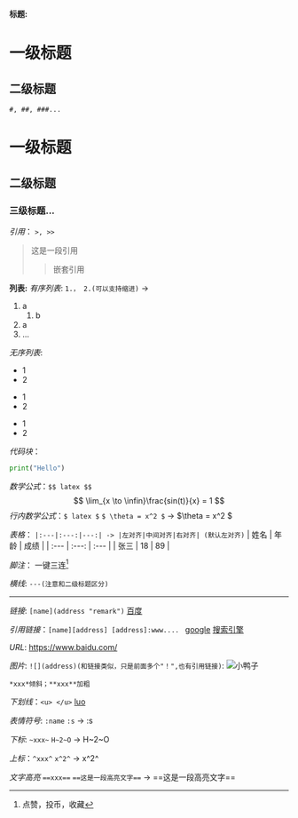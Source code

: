 **标题:**

一级标题  
========
二级标题
------------


`#, ##, ###...`
# 一级标题
## 二级标题
### 三级标题...

*引用*：
`>, >>`
>这是一段引用
>>嵌套引用


**列表:**
*有序列表*:
`1.， 2.(可以支持缩进)` ->
1. a
   1. b 
2. a
3. ...

*无序列表*:
* 1
* 2
- 1
- 2
+ 1
+ 2

*代码块*：
```python
print("Hello")
```

*数学公式*：`$$ latex $$`
$$
\lim_{x \to \infin}\frac{sin(t)}{x} = 1
$$
*行内数学公式*：`$ latex $`
`$ \theta = x^2 $` ->  $\theta = x^2 $


*表格*：
`|:---|:---:|---:| -> |左对齐|中间对齐|右对齐| (默认左对齐)`
| 姓名 | 年龄  | 成绩 |
| :--- | :---: | :--- |
| 张三 |  18   | 89   |

*脚注*：
一键三连[^三连] 
[^三连]:点赞，投币，收藏

*横线*: `---(注意和二级标题区分)`

---

*链接*:
`[name](address "remark")`
[百度](https://www.baidu.com/ "这是一个搜索引擎")

*引用链接*：`[name][address] [address]:www.... `
[google][id]
[搜索引擎][id]

[id]: www.google.com



*URL*:
https://www.baidu.com/

*图片*: `![](address)(和链接类似，只是前面多个"！",也有引用链接)`:
![小鸭子](IMG_0026.JPG)

`*xxx*倾斜；**xxx**加粗 `

*下划线*：`<u> </u>`
<u>luo</u>

*表情符号*: `:name` 
`:s` -> :s

*下标*: `~xxx~`
`H~2~O` -> H~2~O

*上标*：`^xxx^`
`x^2^` -> x^2^

*文字高亮* `==xxx==`
`==这是一段高亮文字==` -> ==这是一段高亮文字==





